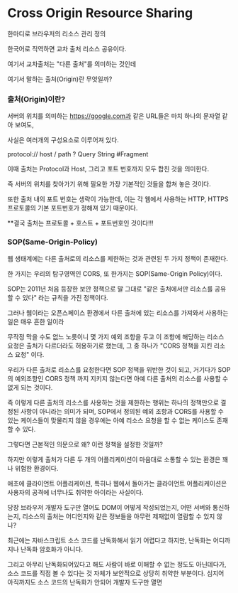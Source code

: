 # Cross Origin Resource Sharing

한마디로 브라우저의 리소스 관리 정의

한국어로 직역하면 교차 출처 리소스 공유이다.

여기서 교차출처는 "다른 출처"를 의미하는 것인데

여기서 말하는 출처(Origin)란 무엇일까?

### 출처(Origin)이란?

서버의 위치를 의미하는 https://google.com과 같은 URL들은 마치 하나의 문자열 같아 보여도,

사실은 여러개의 구성요소로 이루어져 있다.

protocol:// host / path ? Query String #Fragment

이때 출처는 Protocol과 Host, 그리고 포트 번호까지 모두 합친 것을 의미한다.

즉 서버의 위치를 찾아가기 위해 필요한 가장 기본적인 것들을 합쳐 놓은 것이다.

또한 출처 내의 포트 번호는 생략이 가능한데, 이는 각 웹에서 사용하는 HTTP, HTTPS 프로토콜의 기본 포트번호가 정해져 있기 때문이다.

**결국 출처는 프로토콜 + 호스트 + 포트번호인 것이다!!!

### SOP(Same-Origin-Policy)

웹 생태계에는 다른 출처로의 리소스를 제한하는 것과 관련된 두 가지 정책이 존재한다.

한 가지는 우리의 탐구영역인 CORS, 또 한가지는 SOP(Same-Origin Policy)이다.

SOP는 2011년 처음 등장한 보안 정책으로 말 그대로 "같은 출처에서만 리소스를 공유할 수 있다"
라는 규칙을 가진 정책이다.

그러나 웹이라는 오픈스페이스 환경에서 다른 출처에 있는 리소스를 가져와서 사용하는 일은 매우 흔한 일이라

무작정 막을 수도 없느 노릇이니 몇 가지 예외 조항을 두고 이 조항에 해당하는 리소스 요청은 출처가 다르더라도 허용하기로 했는데, 그 중 하나가 "CORS 정책을 지킨 리소스 요청" 이다.

우리가 다른 출처로 리소스를 요청한다면 SOP 정책을 위반한 것이 되고, 거기다가 SOP의 예외조항인 CORS 정책
까지 지키지 않는다면 아예 다른 출처의 리소스를 사용할 수 없게 되는 것이다.

즉 이렇게 다른 출처의 리소스를 사용하는 것을 제한하는 행위는 하나의 정책만으로 결정된 사항이 아니라는 의미가 되며, SOP에서 정의된 예외 조항과 CORS를 사용할 수 있는 케이스들이 맞물리지 않을 경우에는 아예 리소스 요청을 할 수 없는 케이스도 존재할 수 있다.

그렇다면 근본적인 의문으로 왜? 이런 정책을 설정한 것일까?

하지만 이렇게 출처가 다른 두 개의 어플리케이션이 마음대로 소통할 수 있는 환경은 꽤나 위험한 환경이다.

애초에 클라이언트 어플리케이션, 특히나 웹에서 돌아가는 클라이언트 어플리케이션은 사용자의 공격에 너무나도 취약한 아이라는 사실이다.

당장 브라우저 개발자 도구만 열어도 DOM이 어떻게 작성되었는지, 어떤 서버와 통신하는지, 리소스의 출처는 어디인지와 같은 정보들을 아무런 제재없이 열람할 수 있지 않나?

최근에는 자바스크립트 소스 코드를 난독화해서 읽기 어렵다고 하지만, 난독화는 어디까지나 난독화
암호화가 아니다.

그리고 아무리 난독화되어있다고 해도 사람이 바로 이해할 수 없는 정도도 아닌데다가, 소스 코드를 직접 볼 수 있다는 것 자체가 보안적으로 상당히 취약한 부분이다. 심지어 아직까지도 소스 코드의 난독화가 안되어 개발자 도구만 열면 <script> 태그 안에 날 것 그대로의 소스 코드가 떡하니 노출되어 있는 사이트도 많다.

이러한 상황 속에서 다른 출처의 어플리케이션이 서로 통신하는 것에 대해 아무런 제약도 존재하지 않는다면, 악의를 가진 사용자가 소스 코드를 구경한 후 CSRF(Cross-Site Request Forgery)나 XSS(Cross-Site Scripting)와 같은 방법을 사용하여 어플리케이션에서 코드가 실행된 것처럼 꾸며 사용자의 정보를 탈취하기가 너무 쉬워진다.

### 같은 출처와 다른 출처의 구분

출처가 같다고 판단하는 기준은 뭘까?

바로 Schema, Host, Port 이 3가지만 동일하면 된다.

https://naver.com:80라는 출처를 예로 들면 https:// 이라는 스키마에 naver.com 호스트를 가지고
:80번 포트를 사용하고 있다는 것이 같으면 같은 출처로 인정된다.

만약 https://naver.com:8080 같은 케이스는 만약 출처에 https://naver.com:80처럼 포트번호가 명시되어 있었다면 명백하게 다른 출처이지만 포트번호가 포함되지 않았다면
각 브라우저들의 독자적인 출처 비교 로직을 따라가게 된다.

여기서 중요한건 브라우저에 구현되어 있는 스펙이라는 것이다.
서버에 같은 출처의 요청만 받겠다는 스펙이 구현되어 있지 않으면
브라우저는 서버에게 정상적으로 요청을 보내고 정상적으로 서버는 응답한다.
후에 request 분석을 통해 Cors 정책을 위반했다면 그 응답을 버린다.

그렇기 때문에 브라우저를 통하지 않는 서버간 통신은 이 정책이 적용되지 않는다.
또 CORS 정책을 위반하는 리소스 요청 때문에 에러가 발생했다고 해도 서버 쪽 로그에는 정상적으로 응답했다는 로그만 남기 때문에, CORS가 돌아가는 방식을 정확히 모르면 에러 트레이싱에 난항을 겪을수도...?


그럼 본격적으로 어떤 방법을 통해 서로 다른 출처를 가진 리소스를 안전하게 사용할 수 있는지 알아보도록 하자.

기본적으로 웹 클라이언트 어플리케이션이 다른 출처의 리소스를 요청할 때는 HTTP 프로토콜을 사용하여 요청을 

보내게 되는데, 이 때 브라우저는 요청 헤더에 Origin이라는 필드에 요청을 보내는 출처를 함께 담아낸다.

```
Origin: https://github.com/Daniel-kim-junior
```

이후 서버가 이 요청에 대한 응답을 할 때 응답 헤더의 Access-Control-Allow-Origin이라는 값에 "이 리소

스를 접근하는 것이 허용된 출처"를 내려주고, 이후 응답을 받은 브라우저는 자신이 보냈던 요청의 Origin과 서

버가 보내준 응답의 Access-Control-Allow-Origin 을 비교해본 후 이 응답이 유효한 응답이 아닌지를 결정한다.


CORS가 동작하는 방식은 한 가지가 아니라 세 가지의 시나리오에 따라 변경된다.

---

### Preflight Request

프리플라이트(Preflight) 방식은 일반적으로 우리가 웹 어플리케이션을 개발할 때 가장 많이 마주치는 시나리오

브라우저는 요청을 한번에 보내지 않고 예비 요청과 본 요청으로 나누어 서버로 전송한다.

이때 브라우저가 본 요청을 보내기 전에 보내는 예비 요청을 Preflight라고 부르는 것,

이 예비 요청에는 HTTP 메소드 중 OPTIONS 메소드가 사용된다. 

예비 요청의 역할은 본 요청을 보내기 전에 브라우저 스스로 이 요청을 보내는 것이 안전한지 확인하는 과정이다.

---

### Preflight 플로우 차트

[!preflight](https://user-images.githubusercontent.com/67178562/234728673-6fe2c852-f16c-4989-b5ce-e07484a4fc3e.png)

요청의 유효성 검사

우리가 자바스크립트의 fetch API를 사용하여 브라우저에게 리소스를 받아오라는 명령을 내리면 브라우저는 

서버에게 예비 요청을 먼저 보내고, 서버는 이 예비 요청에 대한 응답으로 현재 자신이 어떤 것들을 허용하고, 

어떤 것들을 금지하고 있는지에 대한 정보를 응답 헤더에 담아서 브라우저에게 다시 보내주게 된다.

```js
const headers = new Headers({
  'Content-Type': 'text/xml',
});
fetch('https://github.com/Daniel-kim-junior', { headers });
```


```http
OPTIONS https://github.com/Daniel-kim-junior

Accept: */*
Accept-Encoding: gzip, deflate, br
Accept-Language: en-US,en;q=0.9,ko;q=0.8,ja;q=0.7,la;q=0.6
Access-Control-Request-Headers: content-type
Access-Control-Request-Method: GET
Connection: keep-alive
Host: evanmoon.tistory.com
Origin: https://github.com/Daniel-kim-junior
Referer: https://github.com/Daniel-kim-junior/2020/04/13/about
Sec-Fetch-Dest: empty
Sec-Fetch-Mode: cors
Sec-Fetch-Site: cross-site
```

실제로 OPTIONS 메소드로 브라우저가 보낸 요청을 보면, 단순히 Origin에 대한 정보 뿐만 아니라 자신이 예비 요청 이후 보낼 본 요청에 대한 다른 정보들도 함께 포함되어 있는 것을 볼 수 있다.

이 예비 요청에서 브라우저는 Access-Control-Request-Headers를 사용하여 자신이 본 요청에서 

Content-Type 헤더를 사용할 것을 알려주거나, Access-Control-Request-Method를 사용하여 이후 

GET 메소드를 사용할 것을 서버에게 미리 알려주고 있는 것이다.

이렇게 예비 요청을 보내면, 예비 요청에 대한 응답을 서버에서 해준다.

```http
OPTIONS https://github.com/Daniel-kim-junior 200 OK

Access-Control-Allow-Origin: https://github.com/Daniel-kim-junior
Content-Encoding: gzip
Content-Length: 699
Content-Type: text/xml; charset=utf-8
Date: Sun, 24 May 2020 11:52:33 GMT
P3P: CP='ALL DSP COR MON LAW OUR LEG DEL'
Server: Apache
Vary: Accept-Encoding
X-UA-Compatible: IE=Edge
```

여기서 눈여겨 볼것은 서버가 보내준 응답 헤더에 포함된 Access-Control-Allow-Origin : https://github.com/Daniel-kim-junior 라는 값이다.

깃허브 서버는 이 리소스에 접근이 가능한 출처는 오직 https://github.com/Daniel-kim-junior 뿐이라고 응답해 준 것이다.

나는 localhost:8080이므로 서버가 허용해준 출처와는 다른 출처이다.

결국 브라우저는 이 요청이 CORS 정책을 위반했다고 판단하고 에러를 뱉는다.


🚨 Access to fetch at ‘https://evanmoon.tistory.com/rss’ from origin ‘https://evan-moon.github.io’ has been blocked by CORS policy: Response to preflight request doesn’t pass access control check: The ‘Access-Control-Allow-Origin’ header has a value ‘http://evanmoon.tistory.com’ that is not equal to the supplied origin. Have the server send the header with a valid value, or, if an opaque response serves your needs, set the request’s mode to ‘no-cors’ to fetch the resource with CORS disabled.

이때 예비 요청에 대한 응답에서 에러가 발생하지 않고 정상적으로 `200`이 떨어졌는데, 콘솔 창에는 빨갛게 에러가 표시되기 때문에 많은 분들이 헷갈려하시는데, 

CORS 정책 위반으로 인한 에러는 예비 요청의 성공 여부와 별 상관이 없다. 브라우저가 CORS 정책 위반 여부를 판단하는 시점은 예비 요청에 대한 응답을 받은 이후이기 때문이다. 
(서버에서 Origin 값을 받아와야 교차 체크가 가능하기 때문)

예비 요청 자체가 실패해도 똑같이 CORS 정책 위반으로 처리될 수도 있지만, 중요한 것은 예비 요청의 성공/실패 여부가 아니라 

"응답 헤더에 유효한 Access-Control-Allow-Origin 값이 존재하는가"이다

만약 예비 요청이 실패해서 200이 아닌 상태코드가 내려오더라도 헤더에 저 값이 제대로 들어가있다면 적어도 CORS 정책 위반은 아니라는 의미이다.

대부분의 경우 이렇게 예비 요청, 본 요청을 나누어 보내는 프리플라이트 방식을 사용하기는 하지만, 모든 상황에서 이렇게 두 번씩 요청을 보내는 것은 아니다. 

조금 까다로운 조건이기는 하지만 어떤 경우에는 예비 요청없이 본 요청만으로 CORS 정책 위반 여부를 검사하기도 한다.

---

### Simple Request

이 시나리오에 대한 정식 명칭은 없지만 MDN의 CORS 문서에는 이 시나리오를 Simple Request라고 부르고 있다. 

단순 요청은 예비 요청을 보내지 않고 바로 서버에게 본 요청을 보낸 후, 서버가 이에 대한 응답으로 헤더에

Access-Control-Allow-Origin과 같은 값을 보내주면 그때 브라우저가 CORS 정책 위반 여부를 검사하는 

방식이다. 즉 프라이플라이트와 단순 요청의 시나리오는 전반적인 로직 자체는 같되, 예비 요청의 존재 여부만 다르다.

[!단순요청](./img/simple-request.png)


하지만 아무 때나 단순 요청을 사용할 수 있는 것은 아니고, 특정 조건을 만족하는 경우에만 예비 요청을 생략할 수 있다.

게다가 이 조건이 까다롭기 때문에 일반적인 방법으로 웹 어플리케이션 아키텍처를 설계하게 되면 거의 충족시키기 어려운 조건들이다.

```
1. 요청의 메소드는 GET, HEAD, POST 중 하나여야 한다.
2. Accept, Accept-Language, Content-Language, Content-Type, DPR, Downlink, Save-Data, Viewport-Width, Width를 제외한 헤더를 사용하면 안된다.
3. 만약 Content-Type을 사용하는 경우에는 application/x-www-form-urlencoded, multipart/form-data, text-plain만 허용된다.
```

사실 1번 조건의 경우에는 그냥 PUT이나 DELETE 같은 메소드를 사용하지 않으면 되는 것 뿐이다.

하지만 2번과 3번 조건 같은 경우는 조금 까다롭다.

애초에 저 조건에 명시된 헤더들은 진짜 기본적인 헤더들이기 때문에, 복잡한 상용 웹 어플리케이션에서 이 헤더들 외에 추가적인 헤더를 사용하지 않는 경우는 드물다.

당장 사용자 인증에 사용되는 Authorization 헤더 조차 저 조건에 포함되지 않는다.

게다가 대부분 HTTP API는 text/xml이나 application/json 컨텐츠 타입을 가지도록 설계되기 때문에 사실 상 이 조건들을 만족시키는 상황을 만들기는 그렇게 쉽지 않은 것이 현실

---

### Credentialed Request

3번째 시나리오는 인증된 요청을 사용하는 방법이다. 이 시나리오는 CORS의 기본적인 방식이라기 보다는 

다른 출처 간 통신에서 좀 더 보안을 강화하고 싶을 때 사용하는 방법이다.

기본적으로 브라우저가 제공하는 비동기 리소스 요청 API인 XMLHttpRequest 객체나 fetch API는 별도의 

옵션 없이 브라우저의 쿠키 정보나 인증과 관련된 헤더를 함부로 요청에 담지 않는다. 이때 요청에 인증과 관련

된 정보를 담을 수 있게 해주는 옵션이 바로 credentials 옵션이다.

이 옵션에는 총 3가지의 값을 사용할 수 있으며, 각 값들이 가지는 의미는 다음과 같다.

    same-origin : 같은 출처 간 요청에만 인증 정보를 담을 수 있다.
    include : 모든 요청에 인증 정보를 담을 수 있다.
    omit : 모든 요청에 인증 정보를 담지 않는다.

만약 여러분이 same-origin이나 Include와 같은 옵션을 사용하여 리소스 요청에 인증 정보가 포함된다면, 이제 브라우저는 다른 출처의 리소스를 요청할 때 단순히 Access-Control-Access-Origin만 확인하는 것이 아니라 좀 더 빡빡한 검사 조건을 추가하게 된다.

또 구글 크롬 브라우저의 credentials 기본 값은 같은 출처 내에서만 인증 정보를 사용하겠다는 same-origin

이기 때문에, 필자의 로컬 환경에서 https://github.com/Daniel-kim-junior 로 보내는 리소스 요청에는 당연

히 브라우저의 쿠키와 같은 인증 정보가 포함되어 있지 않다.

그렇기 때문에 브라우저는 단순히 Access-Control-Allow-Origin : * 이라는 값만 보고 "이 요청은 안전하

다" 라는 결론을 내린다. 그러나 credentials 옵션을 모든 요청에 인증 정보를 포함하겠다는 의미를 가진 

include로 변경하고 같은 요청을 보내면 상황이 달라진다

```js
fetch(' https://github.com/Daniel-kim-junior', {
  credentials: 'include', // Credentials 옵션 변경!
});
```

🚨 Access to fetch at ’[https://evan-moon.github.io/feed.xml](https://evan-moon.github.io/feed.xml)’ from origin ’[http://localhost:8000](http://localhost:8000/)’ has been blocked by CORS policy: The value of the ‘Access-Control-Allow-Origin’ header in the response must not be the wildcard ’*’ when the request’s credentials mode is ‘include’.

브라우저는 인증 모드가 include 일 경우, 모든 요청을 허용한다는 의미의 `*`를 Access-Control-Allow-Origin 헤더에 사용하면 안된다고 이야기 하고 있다.

이처럼 요청에 인증 정보가 담겨있는 상태에서 다른 출처의 리소스를 요청하게 되면 브라우저는 CORS 정책 위반 여부를 검사하는 룰에 다음 두 가지를 추가하게 된다.

1. Access-Control-Allow-Origin에는 `*`를 사용할 수 없으며, 명시적인 URL이어야 한다.
2. 응답 헤더에는 반드시 Access-Control-Allow-Credentials: true가 존재해야한다.

인증까지 얽혀있는 이 시나리오는 다른 시나리오에 비해 다소 복잡하다고 생각하지만 이렇게 CORS 정책에 대

한 다양한 시나리오를 알아두면 실제 상황에서 CORS 정책 위반으로 인한 문제가 발생했을 경우에 시간을 크게 

단축시킬 수 있어 숙지 해놓자.

---

### CORS를 해결할 수 있는 방법

지금까지 CORS가 무엇인지, 어떤 상황에서 CORS 정책이 적용되고 위반되는 것인지 알아봤다면 실질적으로 

CORS 정책 위반으로 인한 문제가 발생했을 경우에 해결할 수 있는 방법을 알아본다.

---

### Access-Control-Allow-Origin 세팅하기

CORS 정책 위반으로 인한 문제를 해결하는 가장 대표적인 방법은, 그냥 정석대로 서버에서 `Access-Control-Allow-Origin` 헤더에 알맞은 값을 세팅해주는 것이다

이때 와일드카드인 `*`을 사용하여 이 헤더를 세팅하게 되면 모든 출처에서 오는 요청을 받아먹겠다는 의미이므

로 당장은 편할 수 있겠지만, 바꿔서 생각하면 정체도 모르는 이상한 출처에서 오는 요청까지 모두 받아먹겠다

는 오픈 마인드와 다를 것 없으므로 보안적으로 심각한 이슈가 발생할 수도 있다.

그러니 가급적이면 귀찮더라도 Access-Control-Allow-Origin: 특정 url 과 같이 출처를 명시하도록 하자.

이 헤더는 Nginx나 Apache와 같은 서버 엔진의 설정에서 추가할 수도 있지만, 아무래도 복잡한 세팅을 하기는 불편하기 때문에 소스 코드 내에서 응답 미들웨어 등을 사용하여 세팅하는 것을 추천한다.

Spring, Express, Django와 같은 프레임워크들은 모두 CORS 관련 설정을 위한 세팅이나 미들웨어 라이브

러리를 제공하고 있으니 세팅 자체가 어렵진 않다.

---

### Webpack Dev Server로 리버스 프록싱 하기


사실 CORS를 가장 많이 마주치는 환경은 바로 로컬에서 프론트엔드 어플리케이션을 개발하는 경우라고 해도 

과언이 아니다. 백엔드에는 이미 Access-Control-Allow-Origin 헤더가 세팅되어있겠지만, 이 중요한 헤더

에다 http://localhost:3000 같은 범용적인 출처를 넣어주는 경우는 드물기 때문이다.

프론트엔드 개발자는 대부분 웹팩과 `webpack-dev-server`를 사용하여 자신의 머신에 개발 환경을 구축하게 

되는데, 이 라이브러리가 제공하는 프록시 기능을 사용하면 아주 편하게 CORS 정책을 우회할 수 있다.

```js
module.exports = {
  devServer: {
    proxy: {
      '/api': {
        target: 'https://api.evan.com',
        changeOrigin: true,
        pathRewrite: { '^/api': '' },
      },
    }
  }
}
```
이렇게 설정을 해놓으면 로컬 환경에서 `/api`로 시작하는 URL로 보내는 요청에 대해 브라우저는

`localhost:8000/api`로 요청을 보낸 것으로 알고 있지만, 사실 뒤에서 웹팩이 `https://api.evan.com`

으로 요청을 프록싱해주기 때문에 마치 CORS 정책을 지킨 것처럼 브라우저를 속이면서도 우리는 원하는 서버

와 자유롭게 통신을 할 수 있다. 즉, 프록싱을 통해 CORS 정책을 우회할 수 있는 것이다.

혹시 [webpack-dev-middleware](https://github.com/webpack/webpack-dev-middleware)와 Node 서버의 조합으로 개발 환경을 직접 구축했더라도 [http-proxy-middleware](https://github.com/chimurai/http-proxy-middleware) 라이브러리를 사용하면 손쉽게 프록시 설정을 할 수 있으니 걱정하지말자. 
(`webpack-dev-server`도 내부적으로는 어차피 `http-proxy-middleware`를 사용한다)

다만 이 방법은 실제 프로덕션 환경에서도 클라이언트 어플리케이션의 소스를 서빙하는 출처와 API 서버의 출처가 같은 경우에 사용하는 것이 좋다. 

물론 로컬 개발 환경에서야 웹팩이 요청을 프록싱해주니 아무 이상이 없겠지만, 어플리케이션을 빌드하고 서버에 올리고 나면 더 이상 `webpack-dev-server`가 구동하는 환경이 아니기 때문에 프록싱이고 나발이고 이상한 곳으로 API 요청을 보내기 때문이다.

예를 들어 API 서버의 출처는 `https://api.evan.com`이고 클라이언트 어플리케이션을 서빙하는 서버의 출처는 `https://www.evan.com`이라면, 다음과 같은 상황이 발생한다는 것이다.

```js
fetch('/api/me');
```

```http
로컬환경에서는...
GET https://api.evan.com/me 200 OK

실제 서버에는 프록싱 로직이 없음...
GET https://www.evan.com/api/me 404 Not Found
```

물론 비즈니스 로직 내에서 `process.env.NODE_ENV`와 같은 빌드 환경 변수를 사용하여 분기 로직을 작성하는 방법도 있지만, 개인적으로 비즈니스 로직에 이런 개발 환경 전용 소스가 포함되는 것은 별로 좋지 않다고 생각해서 피하는 편이다.

 `webpack-dev-server`의 프록싱 옵션을 사용하여 자체적으로 해결하는 방법도 있지만, 이 방법은 로컬 개발 환경에서만 통하는 방법인데다가, 근본적인 문제 해결 방법이 아니기 때문에 결국 운영 환경에서 CORS 정책 위반 문제를 해결하기 위해서는 백엔드 개발자의 도움이 필요할 수 밖에 없다.


결론 : 서버 개발자가 다 하자!!



